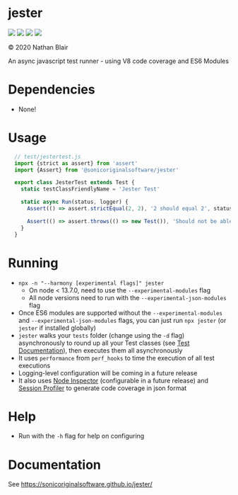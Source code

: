 # jester
[![](https://github.com/sonicoriginalsoftware/jester/workflows/deploy/badge.svg?job=test)](https://github.com/sonicoriginalsoftware/jester/actions)
[![](https://github.com/sonicoriginalsoftware/jester/workflows/deploy/badge.svg?job=coverage)](https://github.com/sonicoriginalsoftware/jester/actions)
[![](https://github.com/sonicoriginalsoftware/jester/workflows/deploy/badge.svg?job=publish)](https://github.com/sonicoriginalsoftware/jester/actions)
[![](https://github.com/sonicoriginalsoftware/jester/workflows/deploy/badge.svg?job=document)](https://github.com/sonicoriginalsoftware/jester/actions)

© 2020 Nathan Blair

An async javascript test runner - using V8 code coverage and ES6 Modules

# Dependencies
- None!

# Usage
```javascript
  // test/jestertest.js
  import {strict as assert} from 'assert'
  import {Assert} from '@sonicoriginalsoftware/jester'

  export class JesterTest extends Test {
    static testClassFriendlyName = 'Jester Test'

    static async Run(status, logger) {
      Assert(() => assert.strictEqual(2, 2), '2 should equal 2', status, logger)

      Assert(() => assert.throws(() => new Test()), 'Should not be able to instantiate a new Test instance', status, logger)
    }
  }
```

# Running
- `npx -n "--harmony [experimental flags]" jester`
  - On node < 13.7.0, need to use the `--experimental-modules` flag
  - All node versions need to run with the `--experimental-json-modules` flag
- Once ES6 modules are supported without the `--experimental-modules` and `--experimental-json-modules` flags, you can just run `npx jester` (or `jester` if installed globally)
- `jester` walks your `tests` folder (change using the `-d` flag) asynchronously to round up all your Test classes (see [Test Documentation](https://sonicoriginalsoftware.github.io/jester/Test.html)), then executes them all asynchronously
- It uses `performance` from `perf_hooks` to time the execution of all test executions
- Logging-level configuration will be coming in a future release
- It also uses [Node Inspector](https://nodejs.org/api/inspector.html#inspector_class_inspector_session) (configurable in a future release) and [Session Profiler](https://chromedevtools.github.io/devtools-protocol/v8/Profiler) to generate code coverage in json format

# Help
- Run with the `-h` flag for help on configuring

# Documentation
See https://sonicoriginalsoftware.github.io/jester/

